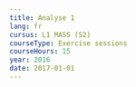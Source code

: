 ```yaml
---
title: Analyse 1
lang: fr
cursus: L1 MASS (S2)
courseType: Exercise sessions
courseHours: 15
year: 2016
date: 2017-01-01
---
```

